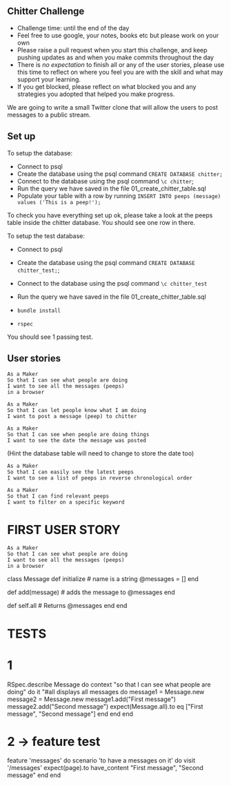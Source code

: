 ## Chitter Challenge

* Challenge time: until the end of the day
* Feel free to use google, your notes, books etc but please work on your own
* Please raise a pull request when you start this challenge, and keep pushing updates as and when you make commits throughout the day
* There is _no expectation_ to finish all or any of the user stories, please use this time to reflect on where you feel you are with the skill and what may support your learning.
* If you get blocked, please reflect on what blocked you and any strategies you adopted that helped you make progress.

We are going to write a small Twitter clone that will allow the users to post messages to a public stream.

## Set up

To setup the database:

* Connect to psql
* Create the database using the psql command `CREATE DATABASE chitter;`
* Connect to the database using the psql command `\c chitter`;
* Run the query we have saved in the file 01_create_chitter_table.sql
* Populate your table with a row by running `INSERT INTO peeps (message) values ('This is a peep!');`

To check you have everything set up ok, please take a look at the peeps table inside the chitter database. You should see one row in there.  

To setup the test database:
* Connect to psql
* Create the database using the psql
command `CREATE DATABASE chitter_test;`;
* Connect to the database using the psql command `\c chitter_test`
* Run the query we have saved in the file 01_create_chitter_table.sql

* `bundle install`
* `rspec`

You should see 1 passing test.

## User stories

```
As a Maker
So that I can see what people are doing
I want to see all the messages (peeps)
in a browser
```

```
As a Maker
So that I can let people know what I am doing  
I want to post a message (peep) to chitter
```

```
As a Maker
So that I can see when people are doing things
I want to see the date the message was posted
```
(Hint the database table will need to change to store the date too)

```
As a Maker
So that I can easily see the latest peeps
I want to see a list of peeps in reverse chronological order
```
```
As a Maker
So that I can find relevant peeps
I want to filter on a specific keyword
```


# FIRST USER STORY

```
As a Maker
So that I can see what people are doing
I want to see all the messages (peeps)
in a browser
```

class Message
  def initialize # name is a string
    @messages = []
  end

  def add(message)
    # adds the message to @messages
  end

  def self.all
    # Returns @messages
  end
end

# TESTS

# 1
RSpec.describe Message do
  context "so that I can see what people are doing" do
    it "#all displays all messages do
      message1 = Message.new
      message2 = Message.new
      message1.add("First message")
      message2.add("Second message")
      expect(Message.all).to eq ["First message", "Second message"]
    end
  end
end

# 2 -> feature test

feature 'messages' do
    scenario 'to have a messages on it' do
      visit '/messages'
      expect(page).to have_content "First message", "Second message"
	  end
  end
